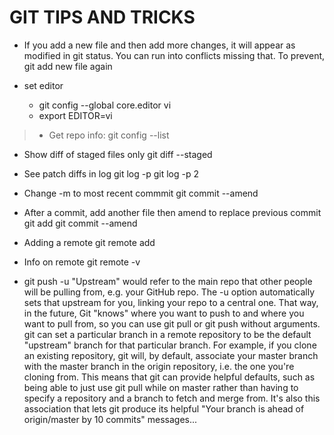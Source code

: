 GIT TIPS AND TRICKS
===================

- If you add a new file and then add more changes, it will appear as modified in git status.  You can run into conflicts missing that.  To prevent, git add new file again

- set editor
    - git config --global core.editor vi
    - export EDITOR=vi

> - Get repo info:
>  git config --list

- Show diff of staged files only
git diff --staged

- See patch diffs in log
git log -p 
git log -p 2

- Change -m to most recent commmit
git commit --amend

- After a commit, add another file then amend to replace previous commit
git add <forgottenfile>
git commit --amend

- Adding a remote
git remote add <remote name> <git url>

- Info on remote
git remote -v

- git push -u
"Upstream" would refer to the main repo that other people will be pulling from, e.g. your GitHub repo. The -u option automatically sets that upstream for you, linking your repo to a central one. That way, in the future, Git "knows" where you want to push to and where you want to pull from, so you can use git pull or git push without arguments. 
git can set a particular branch in a remote repository to be the default "upstream" branch for that particular branch. For example, if you clone an existing repository, git will, by default, associate your master branch with the master branch in the origin repository, i.e. the one you're cloning from. This means that git can provide helpful defaults, such as being able to just use git pull while on master rather than having to specify a repository and a branch to fetch and merge from. It's also this association that lets git produce its helpful "Your branch is ahead of origin/master by 10 commits" messages...

